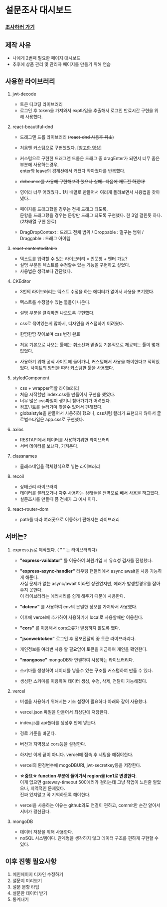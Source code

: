 # 설문조사 대시보드

### [조사하러 가기](https://pukkok.github.io/whale-form)

## 제작 사유
- 나에게 2번째 필요한 페이지 대시보드 <br>
- 추후에 상품 관리 및 관리자 페이지를 만들기 위해 연습


## 사용한 라이브러리
1. jwt-decode
   - 토큰 디코딩 라이브러리
   - 로그인 후 token을 가져와서 exp타임을 추출해서 로그인 만료시간 구현을 위해 사용했다.

2. react-beautiful-dnd
   - 드래그앤 드롭 라이브러리 (~~react-dnd 사용후 취소~~)

   - 처음엔 커스텀으로 구현했었다. [[참고한 영상]](https://www.youtube.com/watch?v=CJycVlSuaPg)
   - 커스텀으로 구현한 드래그앤 드롭은 드래그 중 dragEnter가 되면서 너무 좁은 부분에 사용하는경우, <br>
     enter와 leave의 경계선에서 커졌다 작아졌다를 반복했다.
   - ~~debounce를 사용해 구현해보려 했으나 실패.. 다음에 재도전 하겠다!~~

   - 영어라 너무 어려웠다.. 1차 배열로 만들어서 여러개 돌려보면서 사용법을 찾아냈다..
   - 페이지를 드래그했을 경우는 전체 드래그 되도록, <br>
     문항을 드래그했을 경우는 문항만 드래그 되도록 구현했다. 한 3일 걸린듯 하다.(2차배열 구현 완료)
   - DragDropContext : 드래그 전체 범위 / Droppable : 떨구는 범위 / Draggable : 드래그 아이템

3. ~~react-contenteditable~~
   - 텍스트를 입력할 수 있는 라이브러리 = 인풋창 + 엔터 가능?
   - 설명 부분은 텍스트를 수정할수 있는 기능을 구현하고 싶었다.
   - 사용법은 생각보다 간단했다.
  
4. CKEditor
   - 3번의 라이브러리는 텍스트 수정을 하는 에디터가 없어서 사용을 포기했다.
   - 텍스트를 수정할수 있는 툴들이 나온다.
   - 설명 부분을 클릭하면 나오도록 구현했다.
   - css로 묶여있는게 많아서, 디자인을 커스텀하기 어려웠다.
   - 한땀한땀 찾아보며 css 변경 완료 <br>
     
   - 처음 기본으로 나오는 툴에는 취소선과 밑줄등 기본적으로 제공되는 툴이 몇개 없었다.
   - 사용하기 위해 공식 사이트에 들어가니, 커스텀해서 사용을 해야한다고 적혀있었다.
     사이트의 방법을 따라 커스텀한 툴을 사용했다.

5. styledComponent
   - css + wrapper역할 라이브러리
   - 처음 시작할땐 index.css를 만들어서 구현을 했었다.
   - 너무 많은 css파일이 생기니 찾아가기가 어려웠다.
   - 컴포넌트를 눌러가며 찾을수 있어서 편해졌다.
   - globalstyle을 만들어서 사용하려 했으나, css처럼 컬러가 표현되지 않아서
     글로벌스타일은 app.css로 구현했다.

6. axios
   - RESTAPI에서 데이터를 사용하기위한 라이브러리
   - 서버 데이터를 보낸다, 가져온다.

7. classnames
   - 클래스네임을 객체형식으로 넣는 라이브러리

8. recoil
   - 상태관리 라이브러리
   - 데이터를 불러오거나 자주 사용하는 상태들을 전역으로 빼서 사용을 하고있다.
   - 설문조사를 만들때 폼 전체가 그 예시 이다.

9. react-router-dom
    - path를 따라 여러곳으로 이동하기 편해지는 라이브러리


## 서버는?
1. express.js로 제작했다. ( **""** 는 라이브러리다)
   - **"express-vaildator"** 를 이용하여 회원가입 시 유효성 검사를 진행했다.
   - **"express-axync-handler"** 라우팅 핸들러에서 async await을 사용 가능하게 해준다. <br>
     사실 문제가 없는 async/await 이라면 상관없지만, 에러가 발생할경우를 잡아주지 못한다. <br>
     이 라이브러리는 에러처리를 쉽게 해주기 때문에 사용한다. <br>
   
   - **"dotenv"** 를 사용하여 env의 은밀한 정보를 가져와서 사용했다.
   - 이후에 vercel에 추가하여 사용하기에 local로 사용할때만 이용한다. <br>
   
   - **"cors"** 를 이용해서 cors오류가 발생하지 않도록 했다. <br>
   
   - **"jsonwebtoken"** 로그인 후 정보전달의 꽃 토큰 라이브러리다.
   - 개인정보를 여러번 사용 할 필요없이 토큰을 지금하여 개인을 확인한다. <br>
   
   - **"mongoose"** mongoDB와 연결하여 사용하는 라이브러리다.
   - 스키마를 생성하여 데이터를 넣을수 있는 구조를 커스텀하여 만들 수 있다.
   - 생성한 스키마를 이용하여 데이터 생성, 수정, 삭제, 전달이 가능해졌다.

2. vercel
   - 버셀을 사용하기 위해서는 기초 설정이 필요하다 아래와 같이 사용했다.
   - vercel.json 파일을 만들어서 최상단에 저장한다.
   - index.js를 api폴더를 생성후 안에 넣는다.
   - 경로 기준을 바꾼다.
   - 버전과 지역정보 cors등을 설정한다.
   
   - 하지만 이게 끝이 아니다. vercel에 접속 후 세팅을 해줘야한다.
   - vercel의 환경변수에 mogoDBURI, jwt-secretkey등을 저장한다.
   - **☆중요☆ function 부분에 들어가서 region을 icn1로 변경한다.** <br>
     이게 없으면 gateway-timeout 500에러가 걸리는데 그냥 작업이 느린줄 알았으나, 지역적인 문제였다. <br>
     진짜 있지말고 꼭 기억하도록 해야한다.

   - vercel을 사용하는 이유는 github와도 연결이 편하고, commit한 순간 알아서 서버가 갱신된다.
  
4. mongoDB
   - 데이터 저장을 위해 사용한다.
   - noSQL 시스템이다. 관계형을 생각하지 않고 데이터 구조를 편하게 구현할 수 있다.
   
## 이후 진행 필요사항
1. 메인페이지 디자인 수정하기
2. 설문지 미리보기
3. 설문 문항 타입
4. 설문한 데이터 받기
5. 통계내기
